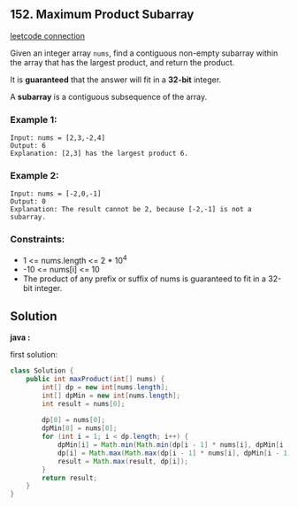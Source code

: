 ## 152. Maximum Product Subarray

[leetcode connection](https://leetcode.com/problems/maximum-product-subarray/)

Given an integer array `nums`, find a contiguous non-empty subarray within the array that has the largest product, and return the product.

It is **guaranteed** that the answer will fit in a **32-bit** integer.

A **subarray** is a contiguous subsequence of the array.

### Example 1:
```
Input: nums = [2,3,-2,4]
Output: 6
Explanation: [2,3] has the largest product 6.
```

### Example 2:
```
Input: nums = [-2,0,-1]
Output: 0
Explanation: The result cannot be 2, because [-2,-1] is not a subarray.
```

### Constraints:

* 1 <= nums.length <= 2 * 10<sup>4</sup>
* -10 <= nums[i] <= 10
* The product of any prefix or suffix of nums is guaranteed to fit in a 32-bit integer.

## Solution

**java :**

first solution:
```java
class Solution {
    public int maxProduct(int[] nums) {
        int[] dp = new int[nums.length];
        int[] dpMin = new int[nums.length];
        int result = nums[0];
        
        dp[0] = nums[0];
        dpMin[0] = nums[0];
        for (int i = 1; i < dp.length; i++) {
            dpMin[i] = Math.min(Math.min(dp[i - 1] * nums[i], dpMin[i - 1] * nums[i]), nums[i]);
            dp[i] = Math.max(Math.max(dp[i - 1] * nums[i], dpMin[i - 1] * nums[i]), nums[i]);
            result = Math.max(result, dp[i]);
        }
        return result;
    }
}
```